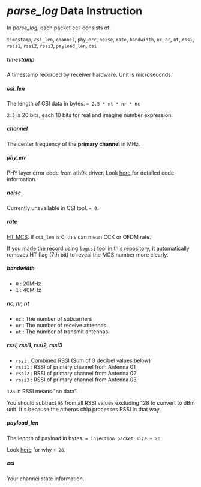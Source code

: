 # *parse_log* Data Instruction

In *parse_log*, each packet cell consists of:

`timestamp`, `csi_len`, `channel`, `phy_err`, `noise`, `rate`, `bandwidth`, `nc`, `nr`, `nt`, `rssi`, `rssi1`, `rssi2`, `rssi3`, `payload_len`, `csi`

##### timestamp

A timestamp recorded by receiver hardware. Unit is microseconds.

##### csi_len

The length of CSI data in bytes. `= 2.5 * nt * nr * nc`

`2.5` is 20 bits, each 10 bits for real and imagine number expression.

##### channel

The center frequency of the **primary channel** in MHz.

##### phy_err

PHY layer error code from ath9k driver. Look [here](https://github.com/wldh-g/BPI-R2-Atheros-CSITool/blob/5.4-main/drivers/net/wireless/ath/ath9k/mac.h#L193-L230) for detailed code information.

##### noise

Currently unavailable in CSI tool. `= 0`.

##### rate

[HT MCS](http://mcsindex.com/). If `csi_len` is 0, this can mean CCK or OFDM rate.

If you made the record using `logcsi` tool in this repository, it automatically removes HT flag (7th bit) to reveal the MCS number more clearly.

##### bandwidth

+ `0` : 20MHz
+ `1` : 40MHz

##### nc, nr, nt

+ `nc` : The number of sub*c*arriers
+ `nr` : The number of *r*eceive antennas
+ `nt` : The number of *t*ransmit antennas

##### rssi, rssi1, rssi2, rssi3

+ `rssi`  : Combined RSSI (Sum of 3 decibel values below)
+ `rssi1` : RSSI of primary channel from Antenna 01
+ `rssi2` : RSSI of primary channel from Antenna 02
+ `rssi3` : RSSI of primary channel from Antenna 03

`128` in RSSI means "no data".

You should subtract `95` from all RSSI values excluding 128 to convert to dBm unit. It's because the atheros chip processes RSSI in that way.

##### payload_len

The length of payload in bytes. `= injection packet size + 26`

Look [here](/receiver/logcsi.md#what-are-those-26-bytes) for why `+ 26`.

##### csi

Your channel state information.
